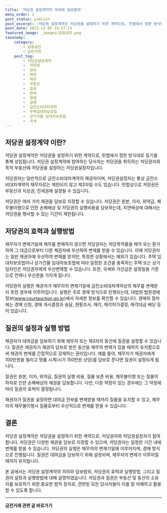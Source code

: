 ```yaml
---
title: '저당권 설정계약의 의의와 담보범위'
menu_order: 1
post_status: publish
post_excerpt: '저당권 설정계약은 저당권을 설정하기 위한 계약으로, 민법에서 정한 방식대로 등기를 통해 성립됩니다. 저당권 설정계약에 참여하는 당사자는 저당권을 취득하는 저당권자와 목적 부동산에 저당권을 설정하는 저당권설정자입니다.'
post_date: 2023-12-05 14:17:13
featured_image: _images/금융금전.png
taxonomy:
    category:
        - 금융금전
        - 금전거래
    post_tag:
        - 저당권설정계약
        -  저당권
        -  담보
        -  채권
        -  채무
        -  부동산
        -  질권
        -  변제
        -  경매
        -  실행
        -  금전소비대차계약
        -  주택임대차보호법
        -  상가건물 임대차보호법
        -  국세
---
```



## 저당권 설정계약 이란?

저당권 설정계약은 저당권을 설정하기 위한 계약으로, 민법에서 정한 방식대로 등기를 통해 성립됩니다. 저당권 설정계약에 참여하는 당사자는 저당권을 취득하는 저당권자와 목적 부동산에 저당권을 설정하는 저당권설정자입니다.

저당권자는 일반적으로 금전소비대차계약의 채권자이며, 저당권설정자는 통상 금전소비대차계약의 채무자로는 제한되지 않고 제3자일 수도 있습니다. 민법상으로 저당권은 부동산과 지상권, 전세권에 설정될 수 있습니다.

저당권은 여러 가지 채권을 담보로 지정할 수 있습니다. 저당권은 원본, 이자, 위약금, 채무불이행으로 인한 손해배상 및 저당권의 실행비용을 담보하는데, 지연배상에 대해서는 저당권을 행사할 수 있는 기간이 제한됩니다.

## 저당권의 효력과 실행방법

채무자가 변제기일에 채무를 변제하지 않으면 저당권자는 저당목적물을 매각 또는 환가하여 그 대금으로부터 다른 채권자에 우선하여 변제를 받을 수 있습니다. 이때 저당권자는 일반 채권자에 우선하여 변제를 받지만, 특정한 상황에서는 예외가 있습니다. 주택 임대차보호법이나 상가건물 임대차보호법에 따라 일정한 조건을 충족하는 주택 또는 상가임차인은 저당권자에게 우선변제할 수 있습니다. 또한, 국세와 가산금은 설정일을 기준으로 언제나 우선권을 가지게 됩니다.

저당권의 실행은 채권자가 채무자의 변제기일에 금전소비대차계약상의 채무를 변제받지 못한 경우에 이루어집니다. 실행은 주로 경매 방식으로 진행되는데, 대법원 법원경매정보(www.courtauction.go.kr)에서 자세한 정보를 확인할 수 있습니다. 경매의 절차에는 경매 신청, 경매 개시결정과 송달, 현황조사, 매각, 매각허가결정, 매각대금 배당 등이 있습니다.

## 질권의 설정과 실행 방법

채권자가 대여금을 담보하기 위해 채무자 또는 제3자의 동산에 질권을 설정할 수 있습니다. 질권은 채권자가 채권의 담보로 받은 동산을 채무의 변제가 있을 때까지 유치함으로써 채권의 변제를 간접적으로 강제하는 권리입니다. 예를 들어, 채무자가 채권자에게 100만원을 빌리고 명품 시계(시가 150만원 상당)를 담보로 준다면 질권이 설정되게 됩니다.

질권은 원본, 이자, 위약금, 질권의 실행 비용, 질물 보존 비용, 채무불이행 또는 질물의 하자로 인한 손해배상의 채권을 담보합니다. 다만, 다른 약정이 있는 경우에는 그 약정에 따라 질권의 효력이 결정됩니다.

채권자가 질권을 설정하면 대여금 전부를 변제받을 때까지 질물을 유치할 수 있고, 채무자의 채무불이행시 질물로부터 우선적으로 변제를 받을 수 있습니다.

## 결론

저당권 설정계약은 저당권을 설정하기 위한 계약으로, 저당권자와 저당권설정자가 참여합니다. 저당권은 다양한 채권을 담보로 지정할 수 있으며, 저당권자는 일정한 기간 내에 변제를 받을 수 있습니다. 저당권의 실행은 채무자의 변제기일에 이루어지며, 경매 방식으로 진행됩니다. 질권은 대여금을 담보하기 위해 설정되며, 채무자의 변제가 이루어질 때까지 유치됩니다.

본 글에서는 저당권 설정계약의 의의와 담보범위, 저당권의 효력과 실행방법, 그리고 질권의 설정과 실행방법에 대해 설명하였습니다. 저당권과 질권은 부동산 및 동산의 소유자를 보호하기 위한 중요한 법적 장치로, 관련된 모든 당사자들이 이를 잘 이해하고 활용할 수 있도록 합니다.
<!-- wp:separator -->
<hr class="wp-block-separator has-alpha-channel-opacity"/>
<!-- /wp:separator -->

<!-- wp:group {"backgroundColor":"base","layout":{"type":"constrained"}} -->
<div class="wp-block-group has-base-background-color has-background"><!-- wp:paragraph {"align":"center","fontSize":"medium"} -->
<p class="has-text-align-center has-large-font-size"><strong>금전거래 관련 글 바로가기</strong></p>
<!-- /wp:paragraph -->


<!-- wp:latest-posts
{"categories":[{"id":13538,"count":19,"description":"","link":"https://uknowlaw.com/category/%ea%b8%88%ec%a0%84%ea%b1%b0%eb%9e%98/","name":"금전거래","slug":"금전거래","taxonomy":"category","parent":0,"meta":[],"_links":{"self":[{"href":"https://uknowlaw.com/wp-json/wp/v2/categories/13538"}],"collection":[{"href":"https://uknowlaw.com/wp-json/wp/v2/categories"}],"about":[{"href":"https://uknowlaw.com/wp-json/wp/v2/taxonomies/category"}],"wp:post_type":[{"href":"https://uknowlaw.com/wp-json/wp/v2/posts?categories=13538"}],"curies":[{"name":"wp","href":"https://api.w.org/{rel}","templated":true}]}}],"postsToShow":100,"excerptLength":28,"postLayout":"grid","columns":2,"featuredImageAlign":"left","featuredImageSizeSlug":"large","fontSize":"small"} /--></div>
<!-- /wp:group -->